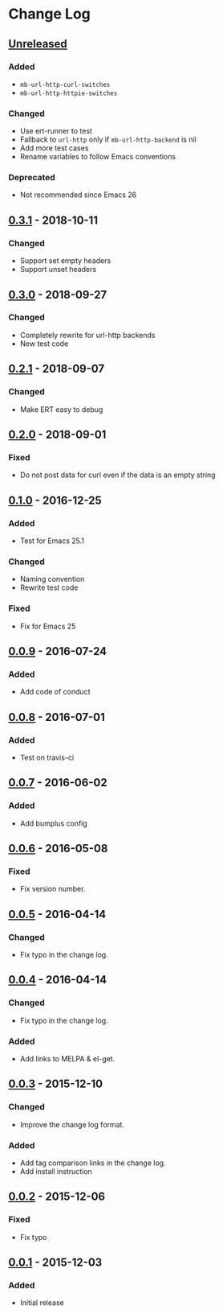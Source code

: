 # Change Log #

## [Unreleased] ##

### Added ###

  - `mb-url-http-curl-switches`
  - `mb-url-http-httpie-switches`

### Changed ###

  - Use ert-runner to test
  - Fallback to `url-http` only if `mb-url-http-backend` is nil
  - Add more test cases
  - Rename variables to follow Emacs conventions

### Deprecated ###

  - Not recommended since Emacs 26

## [0.3.1] - 2018-10-11 ##

### Changed ###

  - Support set empty headers
  - Support unset headers

## [0.3.0] - 2018-09-27 ##

### Changed ###

  - Completely rewrite for url-http backends
  - New test code

## [0.2.1] - 2018-09-07 ##

### Changed ###

  - Make ERT easy to debug

## [0.2.0] - 2018-09-01 ##

### Fixed ###

  - Do not post data for curl even if the data is an empty string

## [0.1.0] - 2016-12-25 ##

### Added ###

  - Test for Emacs 25.1

### Changed ###

  - Naming convention
  - Rewrite test code

### Fixed ###

  - Fix for Emacs 25

## [0.0.9] - 2016-07-24 ##

### Added ###

  - Add code of conduct

## [0.0.8] - 2016-07-01 ##

### Added ###

  - Test on travis-ci

## [0.0.7] - 2016-06-02 ##

### Added ###

  - Add bumplus config

## [0.0.6] - 2016-05-08 ##

### Fixed ###

  - Fix version number.

## [0.0.5] - 2016-04-14 ##

### Changed ###

  - Fix typo in the change log.

## [0.0.4] - 2016-04-14 ##

### Changed ###

  - Fix typo in the change log.

### Added ###

  - Add links to MELPA & el-get.

## [0.0.3] - 2015-12-10 ##

### Changed ###

  - Improve the change log format.

### Added ###

  - Add tag comparison links in the change log.
  - Add install instruction

## [0.0.2] - 2015-12-06 ##

### Fixed ###

  - Fix typo

## [0.0.1] - 2015-12-03 ##

### Added ###

  - Initial release

[Unreleased]: https://github.com/dochang/mb-url/compare/0.3.1...HEAD
[0.3.1]: https://github.com/dochang/mb-url/compare/0.3.0...0.3.1
[0.3.0]: https://github.com/dochang/mb-url/compare/0.2.1...0.3.0
[0.2.1]: https://github.com/dochang/mb-url/compare/0.2.0...0.2.1
[0.2.0]: https://github.com/dochang/mb-url/compare/0.1.0...0.2.0
[0.1.0]: https://github.com/dochang/mb-url/compare/0.0.9...0.1.0
[0.0.9]: https://github.com/dochang/mb-url/compare/0.0.8...0.0.9
[0.0.8]: https://github.com/dochang/mb-url/compare/0.0.7...0.0.8
[0.0.7]: https://github.com/dochang/mb-url/compare/0.0.6...0.0.7
[0.0.6]: https://github.com/dochang/mb-url/compare/0.0.5...0.0.6
[0.0.5]: https://github.com/dochang/mb-url/compare/0.0.4...0.0.5
[0.0.4]: https://github.com/dochang/mb-url/compare/0.0.3...0.0.4
[0.0.3]: https://github.com/dochang/mb-url/compare/0.0.2...0.0.3
[0.0.2]: https://github.com/dochang/mb-url/compare/0.0.1...0.0.2
[0.0.1]: https://github.com/dochang/mb-url/compare/0.0.0...0.0.1
